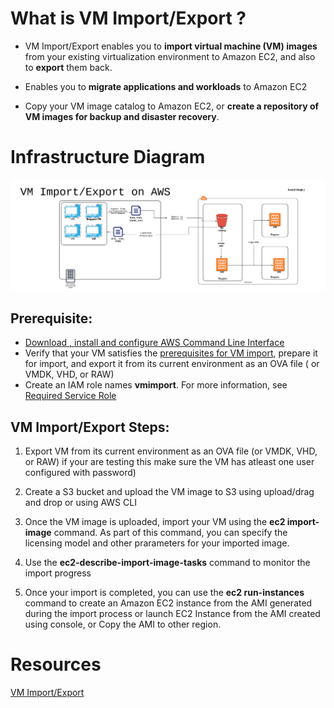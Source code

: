 # What is VM Import/Export ?

+ VM Import/Export enables you to **import virtual machine (VM) images** from your existing virtualization environment to Amazon EC2, and also to **export** them back.

+ Enables you to **migrate applications and workloads** to Amazon EC2

+ Copy your VM image catalog to Amazon EC2, or **create a repository of VM images for backup and disaster recovery**.

# Infrastructure Diagram

![Vm-import-export](./VM-import-export.png)


## Prerequisite: 

+ [Download , install and configure AWS Command Line Interface](http://docs.aws.amazon.com/cli/latest/userguide/installing.html) 
+ Verify that your VM satisfies the [prerequisites for VM import](http://docs.aws.amazon.com/AWSEC2/latest/UserGuide/VMImportPrerequisites.html), prepare it for import, and export it from its current environment as an OVA file ( or VMDK, VHD, or RAW)
+ Create an IAM role names **vmimport**. For more information, see [Required Service Role](https://docs.aws.amazon.com/vm-import/latest/userguide/vmie_prereqs.html#vmimport-role)

## VM Import/Export Steps:

1. Export VM from its current environment as an OVA file (or VMDK, VHD, or RAW) if your are testing this make sure the VM has atleast one user configured with password)

2. Create a S3 bucket and upload the VM image to S3 using upload/drag and drop or using AWS CLI

3. Once the VM image is uploaded, import your VM using the **ec2 import-image** command. As part of this command, you can specify the licensing model and other prarameters for your imported image.

4. Use the **ec2-describe-import-image-tasks** command to monitor the import progress

5. Once your import is completed, you can use the **ec2 run-instances** command to create an Amazon EC2 instance from the AMI generated during the import process or launch EC2 Instance from the AMI created using console, or Copy the AMI to other region.

# Resources
[VM Import/Export](https://aws.amazon.com/ec2/vm-import/)

